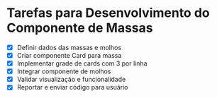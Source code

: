 # Tarefas para Desenvolvimento do Componente de Massas

- [x] Definir dados das massas e molhos
- [x] Criar componente Card para massa
- [x] Implementar grade de cards com 3 por linha
- [x] Integrar componente de molhos
- [x] Validar visualização e funcionalidade
- [x] Reportar e enviar código para usuário
